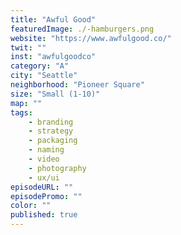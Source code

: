 ```yaml
---
title: "Awful Good"
featuredImage: ./-hamburgers.png
website: "https://www.awfulgood.co/"
twit: ""
inst: "awfulgoodco"
category: "A"
city: "Seattle"
neighborhood: "Pioneer Square"
size: "Small (1-10)"
map: ""
tags:
    - branding 
    - strategy
    - packaging
    - naming
    - video
    - photography
    - ux/ui
episodeURL: ""
episodePromo: ""
color: ""
published: true
---
```

